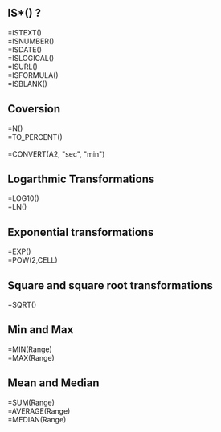 ## IS*() ?
=ISTEXT() <br>
=ISNUMBER() <br> 
=ISDATE() <br>
=ISLOGICAL() <br>
=ISURL() <br>
=ISFORMULA() <br>
=ISBLANK() <br>

## Coversion
=N() <br>
=TO_PERCENT() <br>
 <br>
=CONVERT(A2, "sec", "min")

## Logarthmic Transformations
=LOG10() <br>
=LN() <br>

## Exponential transformations
=EXP() <br>
=POW(2,CELL) <br>

## Square and square root transformations
=SQRT() <br>

## Min and Max
=MIN(Range) <br>
=MAX(Range) <br>

## Mean and Median
=SUM(Range) <br>
=AVERAGE(Range) <br>
=MEDIAN(Range) <br>